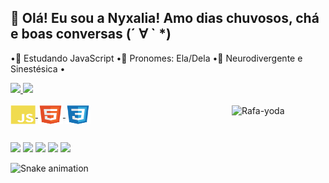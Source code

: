 ## 🌾 Olá! Eu sou a Nyxalia! Amo dias chuvosos, chá e boas conversas (´ ∀ ` *)

•🍄 Estudando JavaScript 
•🌱 Pronomes: Ela/Dela 
•🤎 Neurodivergente e Sinestésica •

<div>
  <a href="https://github.com/Nyxalia">
  <img height="140em" src="https://github-readme-stats.vercel.app/api?username=Nyxalia&show_icons=true&theme=dracula&include_all_commits=true&count_private=true"/>
  <img height="140em" src="https://github-readme-stats.vercel.app/api/top-langs/?username=Nyxalia&layout=compact&langs_count=7&theme=dracula"/>
</div>

<div style="display: inline_block"><br>
  <img align="center" alt="Rafa-Js" height="30" width="40" src="https://raw.githubusercontent.com/devicons/devicon/master/icons/javascript/javascript-plain.svg">
  <img align="center" alt="Rafa-HTML" height="30" width="40" src="https://raw.githubusercontent.com/devicons/devicon/master/icons/html5/html5-original.svg">
  <img align="center" alt="Rafa-CSS" height="30" width="40" src="https://raw.githubusercontent.com/devicons/devicon/master/icons/css3/css3-original.svg">

  <img align="right" alt="Rafa-yoda" height="150" width="150" src="https://cdn.discordapp.com/attachments/715981939697385542/886015328457486406/b998d043d3bc6876bc493ea409ed59d2.gif">
</div>

##

<div>
  <a href="https://www.instagram.com/starswithrages/" target="_blank"><img src="https://img.shields.io/badge/-Instagram-%23E4405F?style=for-the-badge&logo=instagram&logoColor=white" target="_blank"></a>
 	<a href="https://www.twitch.tv/amypeachy" target="_blank"><img src="https://img.shields.io/badge/Twitch-9146FF?style=for-the-badge&logo=twitch&logoColor=white" target="_blank"></a>
 <a href="LINKAQUI" target="_blank"><img src="https://img.shields.io/badge/Discord-7289DA?style=for-the-badge&logo=discord&logoColor=white" target="_blank"></a> 
  <a href = "mailto:gikaalvescontact@gmail.com"><img src="https://img.shields.io/badge/-Gmail-%23333?style=for-the-badge&logo=gmail&logoColor=white" target="_blank"></a>
  <a href="https://www.linkedin.com/in/gioalves/" target="_blank"><img src="https://img.shields.io/badge/-LinkedIn-%230077B5?style=for-the-badge&logo=linkedin&logoColor=white" target="_blank"></a> 
</div>

![Snake animation](https://github.com/nyxalia/nyxalia/blob/output/github-contribution-grid-snake.svg)
 
